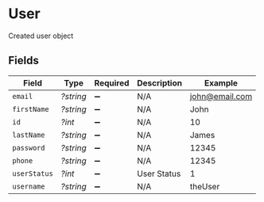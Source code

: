 # User

Created user object


## Fields

| Field              | Type               | Required           | Description        | Example            |
| ------------------ | ------------------ | ------------------ | ------------------ | ------------------ |
| `email`            | *?string*          | :heavy_minus_sign: | N/A                | john@email.com     |
| `firstName`        | *?string*          | :heavy_minus_sign: | N/A                | John               |
| `id`               | *?int*             | :heavy_minus_sign: | N/A                | 10                 |
| `lastName`         | *?string*          | :heavy_minus_sign: | N/A                | James              |
| `password`         | *?string*          | :heavy_minus_sign: | N/A                | 12345              |
| `phone`            | *?string*          | :heavy_minus_sign: | N/A                | 12345              |
| `userStatus`       | *?int*             | :heavy_minus_sign: | User Status        | 1                  |
| `username`         | *?string*          | :heavy_minus_sign: | N/A                | theUser            |